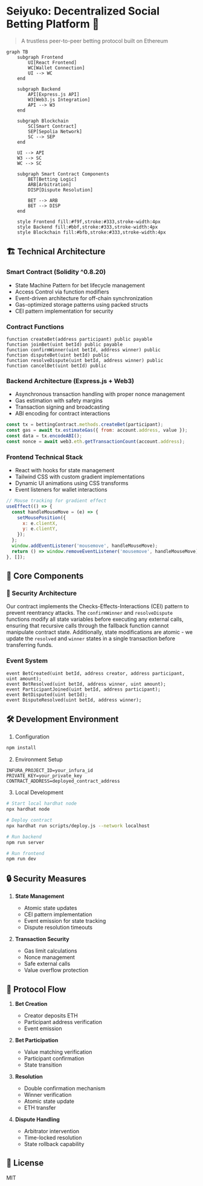 # Seiyuko: Decentralized Social Betting Platform 🎲

> A trustless peer-to-peer betting protocol built on Ethereum

```mermaid
graph TB
    subgraph Frontend
        UI[React Frontend]
        WC[Wallet Connection]
        UI --> WC
    end

    subgraph Backend
        API[Express.js API]
        W3[Web3.js Integration]
        API --> W3
    end

    subgraph Blockchain
        SC[Smart Contract]
        SEP[Sepolia Network]
        SC --> SEP
    end

    UI --> API
    W3 --> SC
    WC --> SC

    subgraph Smart Contract Components
        BET[Betting Logic]
        ARB[Arbitration]
        DISP[Dispute Resolution]
        
        BET --> ARB
        BET --> DISP
    end

    style Frontend fill:#f9f,stroke:#333,stroke-width:4px
    style Backend fill:#bbf,stroke:#333,stroke-width:4px
    style Blockchain fill:#bfb,stroke:#333,stroke-width:4px
```

## 🏗️ Technical Architecture

### Smart Contract (Solidity ^0.8.20)
- State Machine Pattern for bet lifecycle management
- Access Control via function modifiers
- Event-driven architecture for off-chain synchronization
- Gas-optimized storage patterns using packed structs
- CEI pattern implementation for security

### Contract Functions
```solidity
function createBet(address participant) public payable
function joinBet(uint betId) public payable
function confirmWinner(uint betId, address winner) public
function disputeBet(uint betId) public
function resolveDispute(uint betId, address winner) public
function cancelBet(uint betId) public
```

### Backend Architecture (Express.js + Web3)
- Asynchronous transaction handling with proper nonce management
- Gas estimation with safety margins
- Transaction signing and broadcasting
- ABI encoding for contract interactions

```javascript
const tx = bettingContract.methods.createBet(participant);
const gas = await tx.estimateGas({ from: account.address, value });
const data = tx.encodeABI();
const nonce = await web3.eth.getTransactionCount(account.address);
```

### Frontend Technical Stack
- React with hooks for state management
- Tailwind CSS with custom gradient implementations
- Dynamic UI animations using CSS transforms
- Event listeners for wallet interactions

```javascript
// Mouse tracking for gradient effect
useEffect(() => {
  const handleMouseMove = (e) => {
    setMousePosition({
      x: e.clientX,
      y: e.clientY,
    });
  };
  window.addEventListener('mousemove', handleMouseMove);
  return () => window.removeEventListener('mousemove', handleMouseMove);
}, []);
```

## 🔧 Core Components

### 🔐 Security Architecture

Our contract implements the Checks-Effects-Interactions (CEI) pattern to prevent reentrancy attacks. The `confirmWinner` and `resolveDispute` functions modify all state variables before executing any external calls, ensuring that recursive calls through the fallback function cannot manipulate contract state. Additionally, state modifications are atomic - we update the `resolved` and `winner` states in a single transaction before transferring funds.

### Event System
```solidity
event BetCreated(uint betId, address creator, address participant, uint amount);
event BetResolved(uint betId, address winner, uint amount);
event ParticipantJoined(uint betId, address participant);
event BetDisputed(uint betId);
event DisputeResolved(uint betId, address winner);
```

## 🛠️ Development Environment

1. Configuration
```bash
npm install
```

2. Environment Setup
```env
INFURA_PROJECT_ID=your_infura_id
PRIVATE_KEY=your_private_key
CONTRACT_ADDRESS=deployed_contract_address
```

3. Local Development
```bash
# Start local hardhat node
npx hardhat node

# Deploy contract
npx hardhat run scripts/deploy.js --network localhost

# Run backend
npm run server

# Run frontend
npm run dev
```

## 🔒 Security Measures

1. **State Management**
   - Atomic state updates
   - CEI pattern implementation
   - Event emission for state tracking
   - Dispute resolution timeouts

2. **Transaction Security**
   - Gas limit calculations
   - Nonce management
   - Safe external calls
   - Value overflow protection

## 🔄 Protocol Flow

1. **Bet Creation**
   - Creator deposits ETH
   - Participant address verification
   - Event emission

2. **Bet Participation**
   - Value matching verification
   - Participant confirmation
   - State transition

3. **Resolution**
   - Double confirmation mechanism
   - Winner verification
   - Atomic state update
   - ETH transfer

4. **Dispute Handling**
   - Arbitrator intervention
   - Time-locked resolution
   - State rollback capability

## 📄 License

MIT